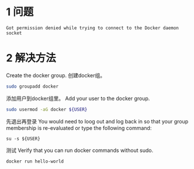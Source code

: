 
# 1 问题
```
Got permission denied while trying to connect to the Docker daemon socket
```

# 2 解决方法

Create the docker group.
创建docker组。
```bash
sudo groupadd docker
```

添加用户到docker组里。
Add your user to the docker group.
```bash
sudo usermod -aG docker ${USER}
```

先退出再登录
You would need to loog out and log back in so that your group membership is re-evaluated or type the following command:
```
su -s ${USER}
```

测试
Verify that you can run docker commands without sudo.
```
docker run hello-world
```
